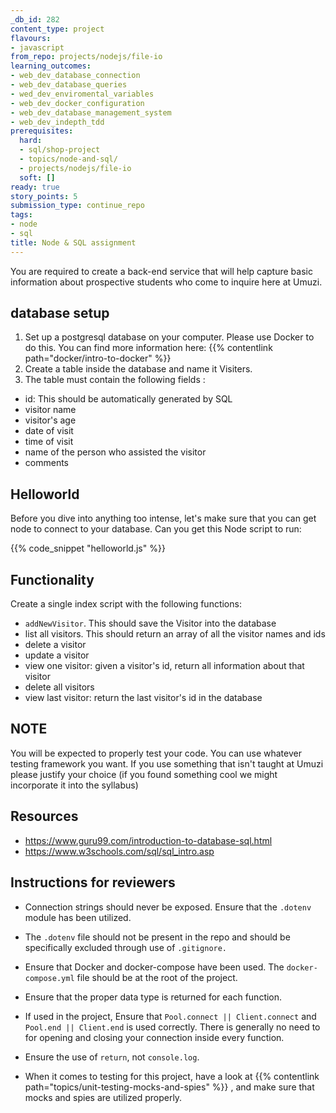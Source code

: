 ```yaml
---
_db_id: 282
content_type: project
flavours:
- javascript
from_repo: projects/nodejs/file-io
learning_outcomes:
- web_dev_database_connection
- web_dev_database_queries
- wed_dev_enviromental_variables
- web_dev_docker_configuration
- web_dev_database_management_system
- web_dev_indepth_tdd
prerequisites:
  hard:
  - sql/shop-project
  - topics/node-and-sql/
  - projects/nodejs/file-io
  soft: []
ready: true
story_points: 5
submission_type: continue_repo
tags:
- node
- sql
title: Node & SQL assignment
---
```


You are required to create a back-end service that will help capture basic information about prospective students who come to inquire here at Umuzi.

## database setup

1. Set up a postgresql database on your computer. Please use Docker to do this. You can find more information here: {{% contentlink path="docker/intro-to-docker" %}}
2. Create a table inside the database and name it Visiters.
3. The table must contain the following fields :

- id: This should be automatically generated by SQL
- visitor name
- visitor's age
- date of visit
- time of visit
- name of the person who assisted the visitor
- comments

## Helloworld

Before you dive into anything too intense, let's make sure that you can get node to connect to your database. Can you get this Node script to run:

{{% code_snippet "helloworld.js" %}}

## Functionality

Create a single index script with the following functions:

- `addNewVisitor`. This should save the Visitor into the database
- list all visitors. This should return an array of all the visitor names and ids
- delete a visitor
- update a visitor
- view one visitor: given a visitor's id, return all information about that visitor
- delete all visitors
- view last visitor: return the last visitor's id in the database

## NOTE

You will be expected to properly test your code. You can use whatever testing framework you want. If you use something that isn't taught at Umuzi please justify your choice (if you found something cool we might incorporate it into the syllabus)

## Resources

- https://www.guru99.com/introduction-to-database-sql.html
- https://www.w3schools.com/sql/sql_intro.asp

## Instructions for reviewers

- Connection strings should never be exposed. Ensure that the `.dotenv` module has been utilized.

- The `.dotenv` file should not be present in the repo and should be specifically excluded through use of `.gitignore.`

- Ensure that Docker and docker-compose have been used. The `docker-compose.yml` file should be at the root of the project.

- Ensure that the proper data type is returned for each function.

- If used in the project, Ensure that `Pool.connect || Client.connect` and `Pool.end || Client.end` is used correctly. There is generally no need to for opening and closing your connection inside every function.

- Ensure the use of `return`, not `console.log`.

- When it comes to testing for this project, have a look at {{% contentlink path="topics/unit-testing-mocks-and-spies" %}} , and make sure that mocks and spies are utilized properly.
